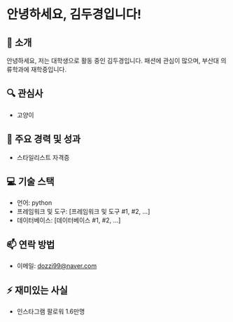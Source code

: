 # 안녕하세요, 김두경입니다!

## 👋 소개
안녕하세요, 저는 대학생으로 활동 중인 김두경입니다. 패션에 관심이 많으며, 부산대 의류학과에 재학중입니다.

## 🔍 관심사
- 고양이


## 🌟 주요 경력 및 성과
- 스타일리스트 자격증


## 💻 기술 스택
- 언어: python
- 프레임워크 및 도구: [프레임워크 및 도구 #1, #2, ...]
- 데이터베이스: [데이터베이스 #1, #2, ...]

## 📫 연락 방법
- 이메일: dozzi99@naver.com


## ⚡ 재미있는 사실
- 인스타그램 팔로워 1.6만명
